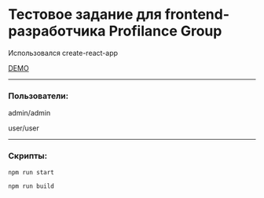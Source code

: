 # Тестовое задание для frontend-разработчика Profilance Group

Использовался create-react-app

[DEMO](https://profilancegroup-test.vercel.app/)
___

### Пользователи:

admin/admin

user/user
___


### Скрипты:

`npm run start`

`npm run build`